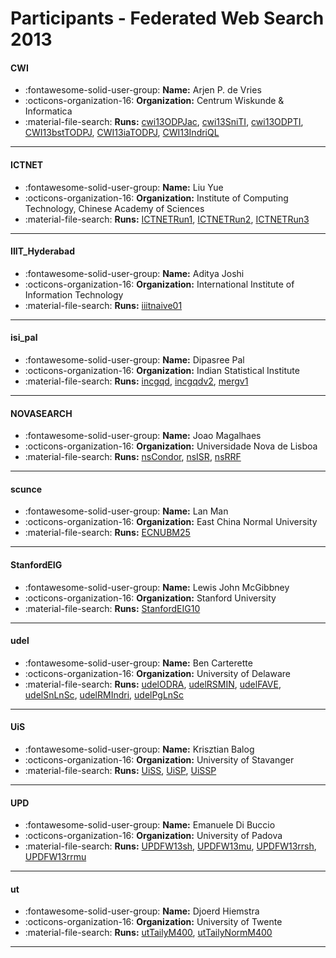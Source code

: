 # Participants - Federated Web Search 2013 

#### CWI 
 - :fontawesome-solid-user-group: **Name:** Arjen P. de Vries 
 - :octicons-organization-16: **Organization:** Centrum Wiskunde & Informatica 
 - :material-file-search: **Runs:** [cwi13ODPJac](./runs.md#cwi13odpjac), [cwi13SniTI](./runs.md#cwi13sniti), [cwi13ODPTI](./runs.md#cwi13odpti), [CWI13bstTODPJ](./runs.md#cwi13bsttodpj), [CWI13iaTODPJ](./runs.md#cwi13iatodpj), [CWI13IndriQL](./runs.md#cwi13indriql) 

---
#### ICTNET 
 - :fontawesome-solid-user-group: **Name:** Liu Yue 
 - :octicons-organization-16: **Organization:** Institute of Computing Technology, Chinese Academy of Sciences 
 - :material-file-search: **Runs:** [ICTNETRun1](./runs.md#ictnetrun1), [ICTNETRun2](./runs.md#ictnetrun2), [ICTNETRun3](./runs.md#ictnetrun3) 

---
#### IIIT_Hyderabad 
 - :fontawesome-solid-user-group: **Name:** Aditya Joshi 
 - :octicons-organization-16: **Organization:** International Institute of Information Technology 
 - :material-file-search: **Runs:** [iiitnaive01](./runs.md#iiitnaive01) 

---
#### isi_pal 
 - :fontawesome-solid-user-group: **Name:** Dipasree Pal 
 - :octicons-organization-16: **Organization:** Indian Statistical Institute 
 - :material-file-search: **Runs:** [incgqd](./runs.md#incgqd), [incgqdv2](./runs.md#incgqdv2), [mergv1](./runs.md#mergv1) 

---
#### NOVASEARCH 
 - :fontawesome-solid-user-group: **Name:** Joao Magalhaes 
 - :octicons-organization-16: **Organization:** Universidade Nova de Lisboa 
 - :material-file-search: **Runs:** [nsCondor](./runs.md#nscondor), [nsISR](./runs.md#nsisr), [nsRRF](./runs.md#nsrrf) 

---
#### scunce 
 - :fontawesome-solid-user-group: **Name:** Lan Man 
 - :octicons-organization-16: **Organization:** East China Normal University 
 - :material-file-search: **Runs:** [ECNUBM25](./runs.md#ecnubm25) 

---
#### StanfordEIG 
 - :fontawesome-solid-user-group: **Name:** Lewis John McGibbney 
 - :octicons-organization-16: **Organization:** Stanford University  
 - :material-file-search: **Runs:** [StanfordEIG10](./runs.md#stanfordeig10) 

---
#### udel 
 - :fontawesome-solid-user-group: **Name:** Ben Carterette 
 - :octicons-organization-16: **Organization:** University of Delaware 
 - :material-file-search: **Runs:** [udelODRA](./runs.md#udelodra), [udelRSMIN](./runs.md#udelrsmin), [udelFAVE](./runs.md#udelfave), [udelSnLnSc](./runs.md#udelsnlnsc), [udelRMIndri](./runs.md#udelrmindri), [udelPgLnSc](./runs.md#udelpglnsc) 

---
#### UiS 
 - :fontawesome-solid-user-group: **Name:** Krisztian Balog 
 - :octicons-organization-16: **Organization:** University of Stavanger 
 - :material-file-search: **Runs:** [UiSS](./runs.md#uiss), [UiSP](./runs.md#uisp), [UiSSP](./runs.md#uissp) 

---
#### UPD 
 - :fontawesome-solid-user-group: **Name:** Emanuele Di Buccio 
 - :octicons-organization-16: **Organization:** University of Padova 
 - :material-file-search: **Runs:** [UPDFW13sh](./runs.md#updfw13sh), [UPDFW13mu](./runs.md#updfw13mu), [UPDFW13rrsh](./runs.md#updfw13rrsh), [UPDFW13rrmu](./runs.md#updfw13rrmu) 

---
#### ut 
 - :fontawesome-solid-user-group: **Name:** Djoerd Hiemstra 
 - :octicons-organization-16: **Organization:** University of Twente 
 - :material-file-search: **Runs:** [utTailyM400](./runs.md#uttailym400), [utTailyNormM400](./runs.md#uttailynormm400) 

---
